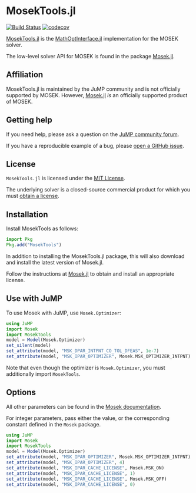 # MosekTools.jl

[![Build Status](https://github.com/jump-dev/MosekTools.jl/actions/workflows/ci.yml/badge.svg?branch=master)](https://github.com/jump-dev/MosekTools.jl/actions?query=workflow%3ACI)
[![codecov](https://codecov.io/gh/jump-dev/MosekTools.jl/branch/master/graph/badge.svg)](https://codecov.io/gh/jump-dev/MosekTools.jl)

[MosekTools.jl](https://github.com/jump-dev/MosekTools.jl) is the
[MathOptInterface.jl](https://github.com/jump-dev/MathOptInterface.jl)
implementation for the MOSEK solver.

The low-level solver API for MOSEK is found in the package [Mosek.jl](https://github.com/MOSEK/Mosek.jl).

## Affiliation

MosekTools.jl is maintained by the JuMP community and is not officially
supported by MOSEK. However, [Mosek.jl](https://github.com/MOSEK/Mosek.jl) _is_ an officially supported product of
MOSEK.

## Getting help

If you need help, please ask a question on the [JuMP community forum](https://jump.dev/forum).

If you have a reproducible example of a bug, please [open a GitHub issue](https://github.com/jump-dev/MosekTools.jl/issues/new).

## License

`MosekTools.jl` is licensed under the [MIT License](https://github.com/jump-dev/MosekTools.jl/blob/master/LICENSE.md).

The underlying solver is a closed-source commercial product for which you must
[obtain a license](https://www.mosek.com).

## Installation

Install MosekTools as follows:
```julia
import Pkg
Pkg.add("MosekTools")
```

In addition to installing the MosekTools.jl package, this will also download
and install the latest version of Mosek.jl.

Follow the instructions at [Mosek.jl](https://github.com/MOSEK/Mosek.jl) to
obtain and install an appropriate license.

## Use with JuMP

To use Mosek with JuMP, use `Mosek.Optimizer`:
```julia
using JuMP
import Mosek
import MosekTools
model = Model(Mosek.Optimizer)
set_silent(model)
set_attribute(model, "MSK_DPAR_INTPNT_CO_TOL_DFEAS", 1e-7)
set_attribute(model, "MSK_IPAR_OPTIMIZER", Mosek.MSK_OPTIMIZER_INTPNT)
```
Note that even though the optimizer is `Mosek.Optimizer`, you must additionally
import `MosekTools`.

## Options

All other parameters can be found in the [Mosek documentation](https://docs.mosek.com/latest/opt-server/param-groups.html).

For integer parameters, pass either the value, or the corresponding
constant defined in the `Mosek` package.
```julia
using JuMP
import Mosek
import MosekTools
model = Model(Mosek.Optimizer)
set_attribute(model, "MSK_IPAR_OPTIMIZER", Mosek.MSK_OPTIMIZER_INTPNT)
set_attribute(model, "MSK_IPAR_OPTIMIZER", 4)
set_attribute(model, "MSK_IPAR_CACHE_LICENSE", Mosek.MSK_ON)
set_attribute(model, "MSK_IPAR_CACHE_LICENSE", 1)
set_attribute(model, "MSK_IPAR_CACHE_LICENSE", Mosek.MSK_OFF)
set_attribute(model, "MSK_IPAR_CACHE_LICENSE", 0)
```
